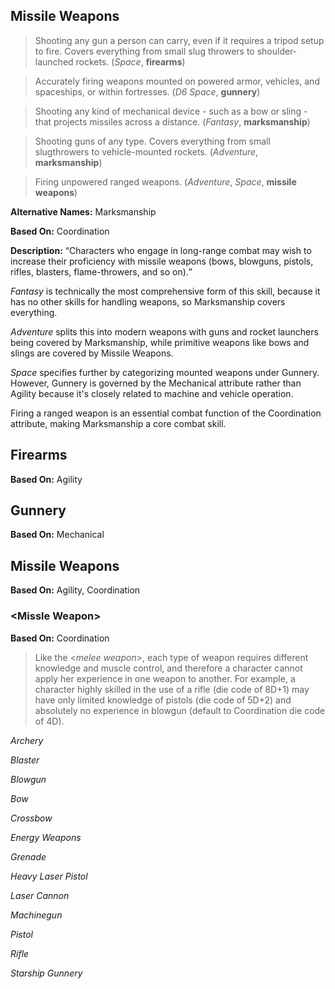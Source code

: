 Missile Weapons
---------------

> Shooting any gun a person can carry, even if it requires a tripod setup to fire. Covers everything from small slug throwers to shoulder-launched rockets. (_Space_, __firearms__)

> Accurately firing weapons mounted on powered armor, vehicles, and spaceships, or within fortresses. (_D6 Space_, __gunnery__)

> Shooting any kind of mechanical device - such as a bow or sling - that projects missiles across a distance. (_Fantasy_, __marksmanship__)

> Shooting guns of any type. Covers everything from small slugthrowers to vehicle-mounted rockets. (_Adventure_, __marksmanship__)

> Firing unpowered ranged weapons. (_Adventure_, _Space_, __missile weapons__)

__Alternative Names:__ <span title='Adventure & Fantasy'>Marksmanship</span>

__Based On:__ <span title='Adventure & Fantasy'>Coordination</span>

__Description:__ <q>Characters who engage in long-range combat may wish to increase their proficiency with missile weapons (bows, blowguns, pistols, rifles, blasters, flame-throwers, and so on).</q>

_Fantasy_ is technically the most comprehensive form of this skill, because it has no other skills for handling weapons, so Marksmanship covers everything.

_Adventure_ splits this into modern weapons with guns and rocket launchers being covered by Marksmanship, while primitive weapons like bows and slings are covered by Missile Weapons.

_Space_ specifies further by categorizing mounted weapons under Gunnery. However, Gunnery is governed by the Mechanical attribute rather than Agility because it's closely related to machine and vehicle operation.

Firing a ranged weapon is an essential combat function of the Coordination attribute, making Marksmanship a core combat skill.

Firearms
--------

__Based On:__ <span title='Space'>Agility</span>

Gunnery
-------

__Based On:__ <span title='Space'>Mechanical</span>

Missile Weapons
---------------

__Based On:__ <span title='Space'>Agility</span>, <span title='Adventure'>Coordination</span>

### &lt;Missle Weapon&gt;

__Based On:__ <span title='System Book'>Coordination</span>

> Like the &lt;_melee weapon_&gt;, each type of weapon requires different knowledge and muscle control, and therefore a character cannot apply her experience in one weapon to another. For example, a character highly skilled in the use of a rifle (die code of 8D+1) may have only limited knowledge of pistols (die code of 5D+2) and absolutely no experience in blowgun (default to Coordination die code of 4D).

_Archery_

_Blaster_

_Blowgun_

_Bow_

_Crossbow_

_Energy Weapons_

_Grenade_

_Heavy Laser Pistol_

_Laser Cannon_

_Machinegun_

_Pistol_

_Rifle_

_Starship Gunnery_
